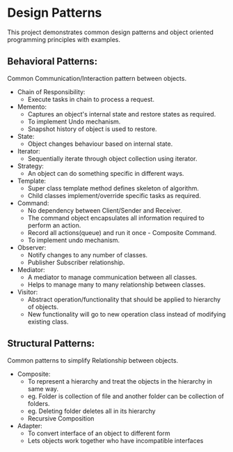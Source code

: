 # Design Patterns
This project demonstrates common design patterns and object oriented programming principles with examples.

## Behavioral Patterns:
Common Communication/Interaction pattern between objects.

* Chain of Responsibility: 
    - Execute tasks in chain to process a request.
* Memento: 
    - Captures an object's internal state and restore states as required. 
    - To implement Undo mechanism.
    - Snapshot history of object is used to restore.
* State: 
    - Object changes behaviour based on internal state.
* Iterator: 
    - Sequentially iterate through object collection using iterator.
* Strategy: 
    - An object can do something specific in different ways.
* Template: 
    - Super class template method defines skeleton of algorithm. 
    - Child classes implement/override specific tasks as required.
* Command:
    - No dependency between Client/Sender and Receiver.
    - The command object encapsulates all information required to perform an action.
    - Record all actions(queue) and run it once - Composite Command.
    - To implement undo mechanism.
* Observer:
    - Notify changes to any number of classes.
    - Publisher Subscriber relationship.
* Mediator:
    - A mediator to manage communication between all classes.
    - Helps to manage many to many relationship between classes.
* Visitor:
    - Abstract operation/functionality that should be applied to hierarchy of objects.
    - New functionality will go to new operation class instead of modifying existing class.

## Structural Patterns:
Common patterns to simplify Relationship between objects.

* Composite:
    - To represent a hierarchy and treat the objects in the hierarchy in same way.
    - eg. Folder is collection of file and another folder can be collection of folders. 
    - eg. Deleting folder deletes all in its hierarchy
    - Recursive Composition
* Adapter:
    - To convert interface of an object to different form
    - Lets objects work together who have incompatible interfaces

